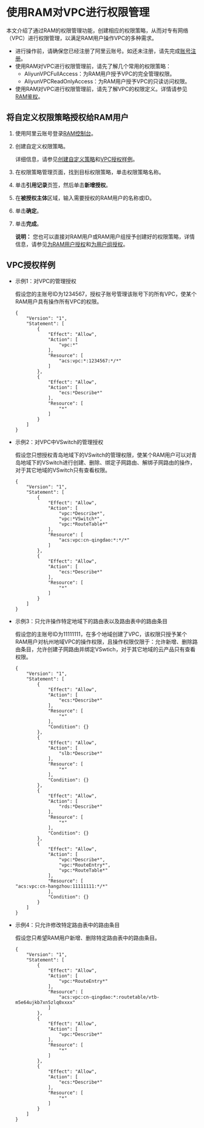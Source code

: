 # 使用RAM对VPC进行权限管理

本文介绍了通过RAM的权限管理功能，创建相应的权限策略，从而对专有网络（VPC）进行权限管理，以满足RAM用户操作VPC的多种需求。

-   进行操作前，请确保您已经注册了阿里云账号。如还未注册，请先完成[账号注册](https://account.aliyun.com/register/register.htm)。
-   使用RAM对VPC进行权限管理前，请先了解几个常用的权限策略：
    -   AliyunVPCFullAccess：为RAM用户授予VPC的完全管理权限。
    -   AliyunVPCReadOnlyAccess：为RAM用户授予VPC的只读访问权限。
-   使用RAM对VPC进行权限管理前，请先了解VPC的权限定义。详情请参见[RAM鉴权](/cn.zh-CN/API参考/RAM鉴权.md)。

## 将自定义权限策略授权给RAM用户

1.  使用阿里云账号登录[RAM控制台](https://ram.console.aliyun.com/)。

2.  创建自定义权限策略。

    详细信息，请参见[创建自定义策略](/cn.zh-CN/权限策略管理/自定义策略/创建自定义策略.md)和[VPC授权样例](#section_vgp_w4w_fwd)。

3.  在权限策略管理页面，找到目标权限策略，单击权限策略名称。

4.  单击**引用记录**页签，然后单击**新增授权**。

5.  在**被授权主体**区域，输入需要授权的RAM用户的名称或ID。

6.  单击**确定**。

7.  单击**完成**。

    **说明：** 您也可以直接对RAM用户或RAM用户组授予创建好的权限策略，详情信息，请参见[为RAM用户授权](/cn.zh-CN/用户管理/授权管理/为RAM用户授权.md)和[为用户组授权](/cn.zh-CN/用户组管理/为用户组授权.md)。


## VPC授权样例

-   示例1：对VPC的管理授权

    假设您的主账号ID为1234567，授权子账号管理该账号下的所有VPC，使某个RAM用户具有操作所有VPC的权限。

    ```
    {
        "Version": "1",
        "Statement": [
            {
                "Effect": "Allow",
                "Action": [
                    "vpc:*"
                ],
                "Resource": [
                    "acs:vpc:*:1234567:*/*"
                ]
            },
            {
                "Effect": "Allow",
                "Action": [
                    "ecs:*Describe*"
                ],
                "Resource": [
                    "*"
                ]
            }
        ]
    }
    ```

-   示例2：对VPC中VSwitch的管理授权

    假设您只想授权青岛地域下的VSwitch的管理权限，使某个RAM用户可以对青岛地域下的VSwitch进行创建、删除、绑定子网路由、解绑子网路由的操作，对于其它地域的VSwitch只有查看权限。

    ```
    {
        "Version": "1",
        "Statement": [
            {
                "Effect": "Allow",
                "Action": [
                    "vpc:*Describe*",
                    "vpc:*VSwitch*",
                    "vpc:*RouteTable*"
                ],
                "Resource": [
                    "acs:vpc:cn-qingdao:*:*/*"
                ]
            },
            {
                "Effect": "Allow",
                "Action": [
                    "ecs:*Describe*"
                ],
                "Resource": [
                    "*"
                ]
            }
        ]
    }
    ```

-   示例3：只允许操作特定地域下的路由表以及路由表中的路由条目

    假设您的主账号ID为11111111，在多个地域创建了VPC，该权限只授予某个RAM用户对杭州地域VPC的操作权限，且操作权限仅限于：允许新增、删除路由条目，允许创建子网路由并绑定VSwtich，对于其它地域的云产品只有查看权限。

    ```
    {
        "Version": "1",
        "Statement": [
            {
                "Effect": "Allow",
                "Action": [
                    "ecs:*Describe*"
                ],
                "Resource": [
                    "*"
                ],
                "Condition": {}
            },
            {
                "Effect": "Allow",
                "Action": [
                    "slb:*Describe*"
                ],
                "Resource": [
                    "*"
                ],
                "Condition": {}
            },
            {
                "Effect": "Allow",
                "Action": [
                    "rds:*Describe*"
                ],
                "Resource": [
                    "*"
                ],
                "Condition": {}
            },
            {
                "Effect": "Allow",
                "Action": [
                    "vpc:*Describe*",
                    "vpc:*RouteEntry*",
                    "vpc:*RouteTable*"
                ],
                "Resource": [                
    "acs:vpc:cn-hangzhou:11111111:*/*"
                ],
                "Condition": {}
            }
        ]
    }
    ```

-   示例4：只允许修改特定路由表中的路由条目

    假设您只希望RAM用户新增、删除特定路由表中的路由条目。

    ```
    {
        "Version": "1",
        "Statement": [
            {
                "Effect": "Allow",
                "Action": [
                    "vpc:*RouteEntry*"
                ],
                "Resource": [
                    "acs:vpc:cn-qingdao:*:routetable/vtb-m5e64ujkb7xn5zlq0xxxx"
                ]
            },
            {
                "Effect": "Allow",
                "Action": [
                    "vpc:*Describe*"
                ],
                "Resource": [
                    "*"
                ]
            },
            {
                "Effect": "Allow",
                "Action": [
                    "ecs:*Describe*"
                ],
                "Resource": [
                    "*"
                ]
            }
        ]
    }
    ```


